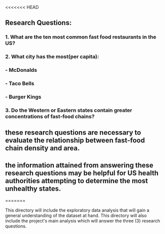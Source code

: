 <<<<<<< HEAD
## Research Questions:
### 1. What are the ten most common fast food restaurants in the US?

### 2. What city has the most(per capita):
### - McDonalds
### - Taco Bells
### - Burger Kings

### 3. Do the Western or Eastern states contain greater concentrations of fast-food chains?

## these research questions are necessary to evaluate the relationship between fast-food chain density and area.
## the information attained from answering these research questions may be helpful for US health authorities attempting to determine the most unhealthy states.
=======

This directory will include the exploratory data analysis that will gain a general understanding of the dataset at hand. 
This directory will also include the project's main analysis which will answer the three (3) research questions.